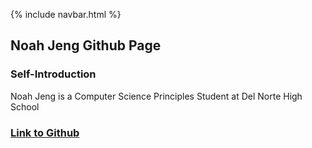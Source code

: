 {% include navbar.html %}
## Noah Jeng Github Page


### Self-Introduction
Noah Jeng is a Computer Science Principles Student at Del Norte High School

### [Link to Github](https://github.com/NoahJ214/NoahJengCSP)

